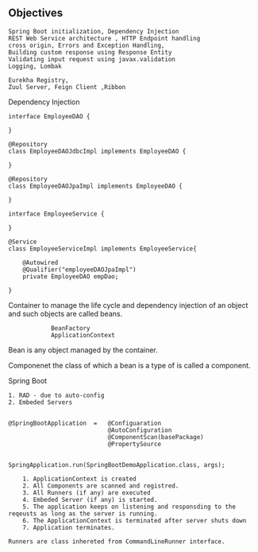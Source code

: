 Objectives
---------------------------------------------------------------
    
    Spring Boot initialization, Dependency Injection
    REST Web Service architecture , HTTP Endpoint handling
    cross origin, Errors and Exception Handling,
    Building custom response using Response Entity
    Validating input request using javax.validation
    Logging, Lombak

    Eurekha Registry, 
    Zuul Server, Feign Client ,Ribbon

Dependency Injection

    interface EmployeeDAO {

    }

    @Repository
    class EmployeeDAOJdbcImpl implements EmployeeDAO {

    }

    @Repository
    class EmployeeDAOJpaImpl implements EmployeeDAO {

    }

    interface EmployeeService {

    }

    @Service
    class EmployeeServiceImpl implements EmployeeService{

        @Autowired
        @Qualifier("employeeDAOJpaImpl")
        private EmployeeDAO empDao;

    }

Container      to manage the life cycle and dependency injection of an object and such objects are called beans.

                BeanFactory
                ApplicationContext

Bean            is any object managed by the container.

Componenet      the class of which a bean is a type of is called a component.


Spring Boot

    1. RAD - due to auto-config
    2. Embeded Servers


    @SpringBootApplication  =   @Configuaration
                                @AutoConfiguration
                                @ComponentScan(basePackage)
                                @PropertySource


    SpringApplication.run(SpringBootDemoApplication.class, args);

        1. ApplicationContext is created
        2. All Components are scanned and registred.
        3. All Runners (if any) are executed
        4. Embeded Server (if any) is started.
        5. The application keeps on listening and responsding to the reqeusts as long as the server is running.
        6. The ApplicationContext is terminated after server shuts down
        7. Application terminates.

    Runners are class inhereted from CommandLineRunner interface.